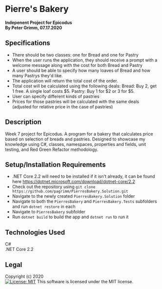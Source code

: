 # Pierre's Bakery
**Indepenent Project for Epicodus**  
**By Peter Grimm, 07.17.2020**

## Specifications
* There should be two classes: one for Bread and one for Pastry
* When the user runs the application, they should receive a prompt with a welcome message along with the cost for both Bread and Pastry
* A user should be able to specify how many loaves of Bread and how many Pastrys they'd like.
* The application will return the total cost of the order.
* Total cost will be calculated using the following deals: Bread: Buy 2, get 1 free. A single loaf costs $5. Pastry: Buy 1 for \$2 or 3 for $5.
* User can specify different kinds of pastries
* Prices for those pastries will be calculated with the same deals (adjusted for relative price in the case of pastries)

## Description

Week 7 project for Epicodus. A program for a bakery that calculates price based on selection of breads and pastries. Designed to showcase my knowledge using C#, classes, namespaces, properties and fields, unit testing, and Red Green Refactor methodology.

## Setup/Installation Requirements

* .NET Core 2.2 will need to be installed if it isn't already, it can be found here https://dotnet.microsoft.com/download/dotnet-core/2.2
* Check out the repository using `git clone https://github.com/pagrimm/PierresBakery.Solution.git`
* Navigate to the newly created `PierresBakery.Solution` folder
* Navigate to both the `PierresBakery` and `PierresBakery.Tests` subfolders and run `dotnet restore` in each
* Navigate to `PierresBakery` subfolder
* Run `dotnet build` to build the app and `dotnet run` to run it


## Technologies Used

C#  
.NET Core 2.2

## Legal

Copyright (c) 2020  
[![License: MIT](https://img.shields.io/badge/License-MIT-yellow.svg)](https://opensource.org/licenses/MIT) This software is licensed under the MIT license.